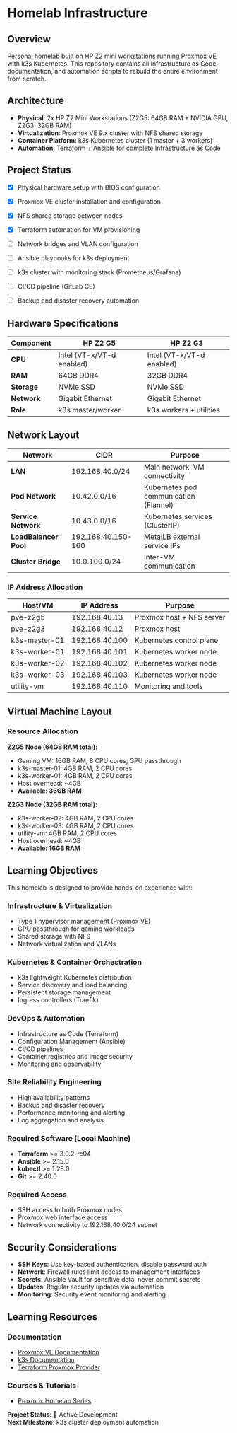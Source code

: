 # Homelab Infrastructure

## Overview

Personal homelab built on HP Z2 mini workstations running Proxmox VE with k3s Kubernetes. This repository contains all Infrastructure as Code, documentation, and automation scripts to rebuild the entire environment from scratch.

## Architecture

- **Physical**: 2x HP Z2 Mini Workstations (Z2G5: 64GB RAM + NVIDIA GPU, Z2G3: 32GB RAM)
- **Virtualization**: Proxmox VE 9.x cluster with NFS shared storage
- **Container Platform**: k3s Kubernetes cluster (1 master + 3 workers)
- **Automation**: Terraform + Ansible for complete Infrastructure as Code

## Project Status

- [x] Physical hardware setup with BIOS configuration
- [x] Proxmox VE cluster installation and configuration
- [x] NFS shared storage between nodes
- [x] Terraform automation for VM provisioning
- [ ] Network bridges and VLAN configuration
- [ ] Ansible playbooks for k3s deployment
- [ ] k3s cluster with monitoring stack (Prometheus/Grafana)
- [ ] CI/CD pipeline (GitLab CE)
- [ ] Backup and disaster recovery automation


## Hardware Specifications

| Component | HP Z2 G5 | HP Z2 G3 |
|-----------|----------|----------|
| **CPU** | Intel (VT-x/VT-d enabled) | Intel (VT-x/VT-d enabled) |
| **RAM** | 64GB DDR4 | 32GB DDR4 |
| **Storage** | NVMe SSD | NVMe SSD |
| **Network** | Gigabit Ethernet | Gigabit Ethernet |
| **Role** | k3s master/worker | k3s workers + utilities |

## Network Layout

| Network | CIDR | Purpose |
|---------|------|---------|
| **LAN** | 192.168.40.0/24 | Main network, VM connectivity |
| **Pod Network** | 10.42.0.0/16 | Kubernetes pod communication (Flannel) |
| **Service Network** | 10.43.0.0/16 | Kubernetes services (ClusterIP) |
| **LoadBalancer Pool** | 192.168.40.150-160 | MetalLB external service IPs |
| **Cluster Bridge** | 10.0.100.0/24 | Inter-VM communication |

### IP Address Allocation

| Host/VM | IP Address | Purpose |
|---------|------------|---------|
| pve-z2g5 | 192.168.40.13 | Proxmox host + NFS server |
| pve-z2g3 | 192.168.40.12 | Proxmox host |
| k3s-master-01 | 192.168.40.100 | Kubernetes control plane |
| k3s-worker-01 | 192.168.40.101 | Kubernetes worker node |
| k3s-worker-02 | 192.168.40.102 | Kubernetes worker node |
| k3s-worker-03 | 192.168.40.103 | Kubernetes worker node |
| utility-vm | 192.168.40.110 | Monitoring and tools |


## Virtual Machine Layout

### Resource Allocation

**Z2G5 Node (64GB RAM total):**
- Gaming VM: 16GB RAM, 8 CPU cores, GPU passthrough
- k3s-master-01: 4GB RAM, 2 CPU cores
- k3s-worker-01: 4GB RAM, 2 CPU cores
- Host overhead: ~4GB
- **Available: 36GB RAM**

**Z2G3 Node (32GB RAM total):**
- k3s-worker-02: 4GB RAM, 2 CPU cores
- k3s-worker-03: 4GB RAM, 2 CPU cores
- utility-vm: 4GB RAM, 2 CPU cores
- Host overhead: ~4GB
- **Available: 16GB RAM**

## Learning Objectives

This homelab is designed to provide hands-on experience with:

### Infrastructure & Virtualization
- Type 1 hypervisor management (Proxmox VE)
- GPU passthrough for gaming workloads
- Shared storage with NFS
- Network virtualization and VLANs

### Kubernetes & Container Orchestration
- k3s lightweight Kubernetes distribution
- Service discovery and load balancing
- Persistent storage management
- Ingress controllers (Traefik)

### DevOps & Automation
- Infrastructure as Code (Terraform)
- Configuration Management (Ansible)
- CI/CD pipelines
- Container registries and image security
- Monitoring and observability

### Site Reliability Engineering
- High availability patterns
- Backup and disaster recovery
- Performance monitoring and alerting
- Log aggregation and analysis

### Required Software (Local Machine)
- **Terraform** >= 3.0.2-rc04
- **Ansible** >= 2.15.0
- **kubectl** >= 1.28.0
- **Git** >= 2.40.0

### Required Access
- SSH access to both Proxmox nodes
- Proxmox web interface access
- Network connectivity to 192.168.40.0/24 subnet

## Security Considerations

- **SSH Keys**: Use key-based authentication, disable password auth
- **Network**: Firewall rules limit access to management interfaces
- **Secrets**: Ansible Vault for sensitive data, never commit secrets
- **Updates**: Regular security updates via automation
- **Monitoring**: Security event monitoring and alerting

## Learning Resources

### Documentation
- [Proxmox VE Documentation](https://pve.proxmox.com/wiki/Main_Page)
- [k3s Documentation](https://docs.k3s.io/)
- [Terraform Proxmox Provider](https://registry.terraform.io/providers/Telmate/proxmox/latest/docs)

### Courses & Tutorials
- [Proxmox Homelab Series](https://www.youtube.com/playlist?list=PLT98CRl2KxKHnlbYhtABg6cF50bYa8Ulo)


**Project Status**: 🚧 Active Development  
**Next Milestone**: k3s cluster deployment automation
